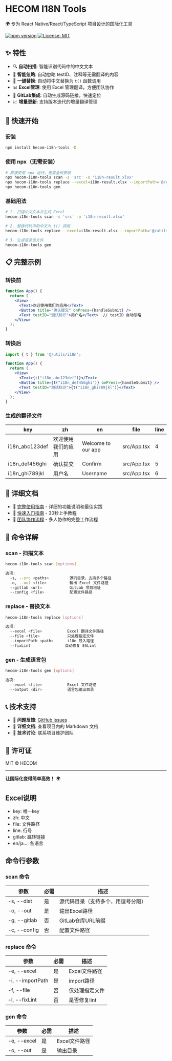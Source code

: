 # HECOM I18N Tools

🌍 专为 React Native/React/TypeScript 项目设计的国际化工具

[![npm version](https://img.shields.io/npm/v/hecom-i18n-tools.svg)](https://www.npmjs.com/package/hecom-i18n-tools)
[![License: MIT](https://img.shields.io/badge/License-MIT-yellow.svg)](https://opensource.org/licenses/MIT)

## ✨ 特性

- 🔍 **自动扫描**: 智能识别代码中的中文文本
- 🚫 **智能忽略**: 自动忽略 testID、注释等无需翻译的内容  
- 🔄 **一键替换**: 自动将中文替换为 `t()` 函数调用
- 📊 **Excel管理**: 使用 Excel 管理翻译，方便团队协作
- 🔗 **GitLab集成**: 自动生成源码链接，快速定位
- 📈 **增量更新**: 支持版本迭代的增量翻译管理

## 🚀 快速开始

### 安装
```bash
npm install hecom-i18n-tools -D
```

### 使用 npx（无需安装）
```bash
# 直接使用 npx 运行，无需全局安装
npx hecom-i18n-tools scan -s 'src' -o 'i18n-result.xlsx'
npx hecom-i18n-tools replace --excel=i18n-result.xlsx --importPath='@/utils/i18n'
npx hecom-i18n-tools gen
```

### 基础用法
```bash
# 1. 扫描中文文本并生成 Excel
hecom-i18n-tools scan -s 'src' -o 'i18n-result.xlsx'

# 2. 替换代码中的中文为 t() 调用
hecom-i18n-tools replace --excel=i18n-result.xlsx --importPath='@/utils/i18n'

# 3. 生成语言包文件
hecom-i18n-tools gen
```

## 📋 完整示例

### 转换前
```jsx
function App() {
  return (
    <View>
      <Text>欢迎使用我们的应用</Text>
      <Button title="确认提交" onPress={handleSubmit} />
      <Text testID="测试标识">用户名</Text>  // testID 自动忽略
    </View>
  );
}
```

### 转换后  
```jsx
import { t } from '@/utils/i18n';

function App() {
  return (
    <View>
      <Text>{t("i18n_abc123def")}</Text>
      <Button title={t("i18n_def456ghi")} onPress={handleSubmit} />
      <Text testID="测试标识">{t("i18n_ghi789jkl")}</Text>
    </View>
  );
}
```

### 生成的翻译文件
| key | zh | en | file | line |
|-----|----|----|------|------|
| i18n_abc123def | 欢迎使用我们的应用 | Welcome to our app | src/App.tsx | 4 |
| i18n_def456ghi | 确认提交 | Confirm | src/App.tsx | 5 |
| i18n_ghi789jkl | 用户名 | Username | src/App.tsx | 6 |

## 📖 详细文档

- 📘 [完整使用指南](./USAGE.md) - 详细的功能说明和最佳实践
- 🚀 [快速入门指南](./QUICKSTART.md) - 30秒上手教程
- 👥 [团队协作流程](./WORKFLOW.md) - 多人协作的完整工作流程

## 🔧 命令详解

### scan - 扫描文本
```bash
hecom-i18n-tools scan [options]

选项:
  -s, --src <paths>         源码目录，支持多个路径
  -o, --out <file>          输出 Excel 文件路径  
  --gitlab <url>            GitLab 项目地址
  --config <file>           配置文件路径
```

### replace - 替换文本
```bash
hecom-i18n-tools replace [options]

选项:
  --excel <file>           Excel 翻译文件路径
  --file <file>            只处理指定文件
  --importPath <path>      i18n 导入路径
  --fixLint               自动修复 ESLint
```

### gen - 生成语言包
```bash
hecom-i18n-tools gen [options]

选项:
  --excel <file>           Excel 文件路径
  --output <dir>           语言包输出目录
```

## 📞 技术支持

- 🐛 **问题反馈**: [GitHub Issues](https://github.com/hecom-rn/i18n-tools/issues)
- 📖 **详细文档**: 查看项目内的 Markdown 文档
- 💬 **技术讨论**: 联系项目维护团队

## 📄 许可证

MIT © HECOM

---

**让国际化变得简单高效！** 🌍


## Excel说明
- key: 唯一key
- zh: 中文
- file: 文件路径
- line: 行号
- gitlab: 跳转链接
- en/ja...: 各语言



## 命令行参数

### scan 命令

| 参数 | 必需 | 描述 |
|------|------|------|
| -s, --dist | 是 | 源代码目录（支持多个，用逗号分隔） |
| -o, --out | 是 | 输出Excel路径 |
| -g, --gitlab | 否 | GitLab仓库URL前缀 |
| -c, --config | 否 | 配置文件路径 |

### replace 命令

| 参数 | 必需 | 描述 |
|------|------|------|
| -e, --excel | 是 | Excel文件路径 |
| -i, --importPath | 是 | import路径 |
| -f, --file | 否 | 仅处理指定文件 |
| -l, --fixLint | 否 | 是否修复lint |

### gen 命令

| 参数 | 必需 | 描述 |
|------|------|------|
| -e, --excel | 是 | Excel文件路径 |
| -o, --out | 是 | 输出目录 |
